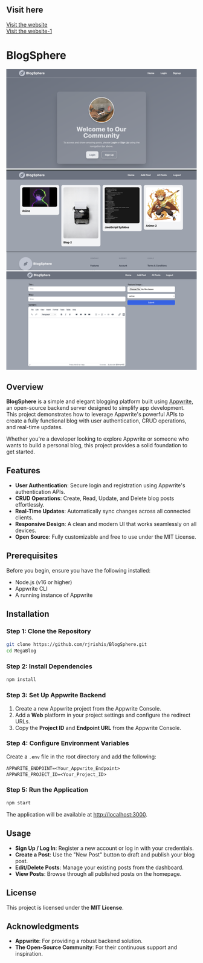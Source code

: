 ## Visit here
[Visit the website](https://blog-sphere-git-main-rishi-sharmas-projects.vercel.app) <br/>
[Visit the website-1](https://blog-sphere-sooty.vercel.app/)

# BlogSphere

![BlogSphere Blog Banner](images/blog-1.png)  
![Second Image](images/blog-2.png)  
![Third Image](images/blog-3.png)  


## Overview

**BlogSphere** is a simple and elegant blogging platform built using [Appwrite](https://appwrite.io/), an open-source backend server designed to simplify app development. This project demonstrates how to leverage Appwrite's powerful APIs to create a fully functional blog with user authentication, CRUD operations, and real-time updates.

Whether you're a developer looking to explore Appwrite or someone who wants to build a personal blog, this project provides a solid foundation to get started.

## Features

- **User Authentication**: Secure login and registration using Appwrite's authentication APIs.  
- **CRUD Operations**: Create, Read, Update, and Delete blog posts effortlessly.  
- **Real-Time Updates**: Automatically sync changes across all connected clients.  
- **Responsive Design**: A clean and modern UI that works seamlessly on all devices.  
- **Open Source**: Fully customizable and free to use under the MIT License.  

## Prerequisites

Before you begin, ensure you have the following installed:

- Node.js (v16 or higher)
- Appwrite CLI
- A running instance of Appwrite

## Installation

### Step 1: Clone the Repository

```bash
git clone https://github.com/rjrishis/BlogSphere.git
cd MegaBlog
```

### Step 2: Install Dependencies

```bash
npm install
```

### Step 3: Set Up Appwrite Backend

1. Create a new Appwrite project from the Appwrite Console.
2. Add a **Web** platform in your project settings and configure the redirect URLs.
3. Copy the **Project ID** and **Endpoint URL** from the Appwrite Console.

### Step 4: Configure Environment Variables

Create a `.env` file in the root directory and add the following:

```env
APPWRITE_ENDPOINT=<Your_Appwrite_Endpoint>
APPWRITE_PROJECT_ID=<Your_Project_ID>
```

### Step 5: Run the Application

```bash
npm start
```

The application will be available at [http://localhost:3000](http://localhost:3000).

## Usage

- **Sign Up / Log In**: Register a new account or log in with your credentials.  
- **Create a Post**: Use the "New Post" button to draft and publish your blog post.  
- **Edit/Delete Posts**: Manage your existing posts from the dashboard.  
- **View Posts**: Browse through all published posts on the homepage.  

## License

This project is licensed under the **MIT License**.

## Acknowledgments

- **Appwrite**: For providing a robust backend solution.  
- **The Open-Source Community**: For their continuous support and inspiration.  


